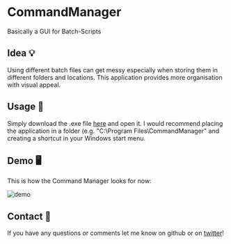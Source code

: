 # CommandManager
Basically a GUI for Batch-Scripts

## Idea :bulb: 
Using different batch files can get messy especially when storing them in different folders and locations.
This application provides more organisation with visual appeal.

## Usage :wrench:

Simply download the .exe file [here](https://github.com/Rhatalin/CommandManager/releases) and open it.
I would recommend placing the application in a folder (e.g. "C:\Program Files\CommandManager"
and creating a shortcut in your Windows start menu.

## Demo :desktop_computer:

This is how the Command Manager looks for now:

![demo](https://github.com/Rhatalin/CommandManager/blob/master/CommandManager/images/CommandManager_v1.PNG)

## Contact :card_index:

If you have any questions or comments let me know on github or on [twitter](https://twitter.com/Rhatalin)!
